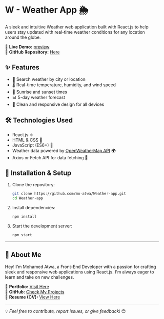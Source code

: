 # W - Weather App 🌦️  

A sleek and intuitive Weather web application built with React.js to help users stay updated with real-time weather conditions for any location around the globe.  

🚀 **Live Demo:** [preview](https://weatherapp-atwa.netlify.app/)   
📂 **GitHub Repository:** [Here](https://github.com/mo-atwa/weather-app.git)

## ✨ Features  
- 📍 Search weather by city or location  
- 🌡️ Real-time temperature, humidity, and wind speed  
- 🌅 Sunrise and sunset times  
- 📊 5-day weather forecast  
- 🎨 Clean and responsive design for all devices  

## 🛠 Technologies Used  
- React.js ⚛️  
- HTML & CSS 🎨  
- JavaScript (ES6+) 🚀  
- Weather data powered by [OpenWeatherMap API](https://openweathermap.org/) 🌍  
- Axios or Fetch API for data fetching 📡

## 📂 Installation & Setup  

1. Clone the repository:  
   ```sh  
   git clone https://github.com/mo-atwa/Weather-app.git  
   cd Weather-app  

2. Install dependencies:  
   ```sh  
   npm install  
   ```  
3. Start the development server:  
   ```sh  
   npm start  
   ```
   
----------

## 🌟 About Me  

Hey! I'm Mohamed Atwa, a Front-End Developer with a passion for crafting sleek and responsive web applications using React.js. I'm always eager to learn and take on new challenges.  

🚀 **Portfolio:** [Visit Here](https://atwa-portfolio.netlify.app)  
📂 **GitHub:** [Check My Projects](https://github.com/mo-atwa)  
📄 **Resume (CV):** [View Here](https://drive.google.com/file/d/1oH9P8n6Gb4Hv0qNAXYkjiC-fvSW14jEb/view)  

---  

💡 *Feel free to contribute, report issues, or give feedback!* 😊
